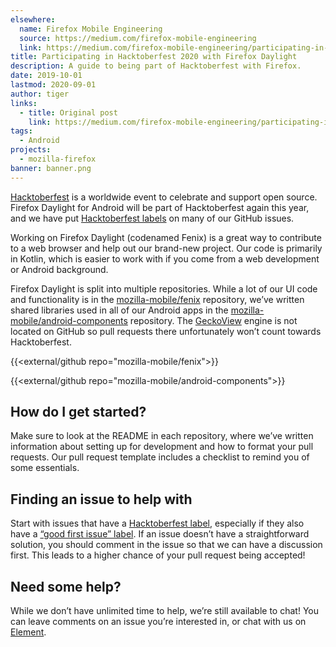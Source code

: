```yaml
---
elsewhere:
  name: Firefox Mobile Engineering
  source: https://medium.com/firefox-mobile-engineering
  link: https://medium.com/firefox-mobile-engineering/participating-in-hacktoberfest-with-firefox-preview-fc68cc318643
title: Participating in Hacktoberfest 2020 with Firefox Daylight
description: A guide to being part of Hacktoberfest with Firefox.
date: 2019-10-01
lastmod: 2020-09-01
author: tiger
links:
  - title: Original post
    link: https://medium.com/firefox-mobile-engineering/participating-in-hacktoberfest-with-firefox-preview-fc68cc318643
tags:
  - Android
projects:
  - mozilla-firefox
banner: banner.png
---
```


[Hacktoberfest](https://hacktoberfest.digitalocean.com/) is a worldwide event to celebrate and support open source. Firefox Daylight for Android will be part of Hacktoberfest again this year, and we have put [Hacktoberfest labels](https://github.com/search?utf8=%E2%9C%93&q=user%3Amozilla-mobile+label%3AHacktoberfest+state%3Aopen&type=Issues&ref=advsearch&l=&l=) on many of our GitHub issues.

Working on Firefox Daylight (codenamed Fenix) is a great way to contribute to a web browser and help out our brand-new project. Our code is primarily in Kotlin, which is easier to work with if you come from a web development or Android background.

Firefox Daylight is split into multiple repositories. While a lot of our UI code and functionality is in the [mozilla-mobile/fenix](https://github.com/mozilla-mobile/fenix) repository, we’ve written shared libraries used in all of our Android apps in the [mozilla-mobile/android-components](https://github.com/mozilla-mobile/android-components) repository. The [GeckoView](https://mozilla.github.io/geckoview/) engine is not located on GitHub so pull requests there unfortunately won’t count towards Hacktoberfest.

{{<external/github repo="mozilla-mobile/fenix">}}

{{<external/github repo="mozilla-mobile/android-components">}}

## How do I get started?

Make sure to look at the README in each repository, where we’ve written information about setting up for development and how to format your pull requests. Our pull request template includes a checklist to remind you of some essentials.

## Finding an issue to help with

Start with issues that have a [Hacktoberfest label](https://github.com/search?utf8=%E2%9C%93&q=user%3Amozilla-mobile+label%3AHacktoberfest+state%3Aopen&type=Issues&ref=advsearch&l=&l=), especially if they also have a [“good first issue” label](https://github.com/search?utf8=%E2%9C%93&q=user%3Amozilla-mobile+state%3Aopen+label%3A%22good+first+issue%22&type=Issues&ref=advsearch&l=&l=). If an issue doesn’t have a straightforward solution, you should comment in the issue so that we can have a discussion first. This leads to a higher chance of your pull request being accepted!

## Need some help?

While we don’t have unlimited time to help, we’re still available to chat! You can leave comments on an issue you’re interested in, or chat with us on [Element](https://chat.mozilla.org/).
